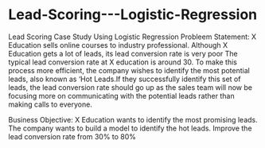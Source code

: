 # Lead-Scoring---Logistic-Regression
Lead Scoring Case Study Using Logistic Regression Probleem Statement: X Education sells online courses to industry professional. Although X Education gets a lot of leads, its lead conversion rate is very poor The typical lead conversion rate at X education is around 30. To make this process more efficient, the company wishes to identify the most potential leads, also known as ‘Hot Leads.If they successfully identify this set of leads, the lead conversion rate should go up as the sales team will now be focusing more on communicating with the potential leads rather than making calls to everyone.

Business Objective: X Education wants to identify the most promising leads. The company wants to build a model to identify the hot leads. Improve the lead conversion rate from 30% to 80%
